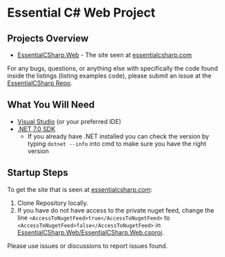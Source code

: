 # Essential C# Web Project

## Projects Overview

- [EssentialCSharp.Web](https://github.com/IntelliTect/EssentialCSharp.Web/tree/main/EssentialCSharp.Web) - The site seen at [essentialcsharp.com](https://essentialcsharp.com/)



For any bugs, questions, or anything else with specifically the code found inside the listings (listing examples code), please submit an issue at the [EssentialCSharp Repo](https://github.com/IntelliTect/EssentialCSharp).

## What You Will Need

- [Visual Studio](https://visualstudio.microsoft.com/) (or your preferred IDE)
- [.NET 7.0 SDK](https://dotnet.microsoft.com/download)
  - If you already have .NET installed you can check the version by typing `dotnet --info` into cmd to make sure you have the right version

## Startup Steps

To get the site that is seen at [essentialcsharp.com](https://essentialcsharp.com/):

1. Clone Repository locally.
2. If you have do not have access to the private nuget feed, change the line `<AccessToNugetFeed>true</AccessToNugetFeed>` to `<AccessToNugetFeed>false</AccessToNugetFeed>` in [EssentialCSharp.Web/EssentialCSharp.Web.csproj](https://github.com/IntelliTect/EssentialCSharp.Web/blob/main/EssentialCSharp.Web/EssentialCSharp.Web.csproj).

Please use issues or discussions to report issues found.

